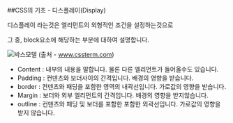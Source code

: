 ##CSS의 기초 - 디스플레이(Display)

디스플레이 라는것은 엘리먼트의 외형적인 조건을 설정하는것으로 

그 중, block요소에 해당하는 부분에 대하여 설명합니다.

![박스모델](http://www.cssterm.com/uploads/images/box_model.gif)
(출처 - www.cssterm.com)

- Content : 내부의 내용을 말합니다. 물론 다른 엘리먼트가 들어올수도 있습니다.
- Padding : 컨덴츠와 보더사이의 간격입니다. 배경의 영향을 받습니다.
- border : 컨덴츠와 패딩을 포함한 영역의 내곽선입니다. 가로값의 영향을 받습니다.
- Margin : 보더와 외부 엘리먼트의 간격입니다. 배경의 영향을 받지않습니다.
- outline : 컨덴츠와 패딩 및 보더를 포함한 포함한 외곽선입니다. 가로값의 영향을 받지 않습니다.